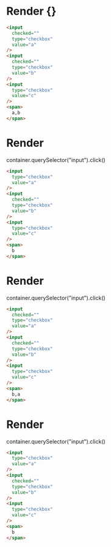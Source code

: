 # Render {}
```html
<input
  checked=""
  type="checkbox"
  value="a"
/>
<input
  checked=""
  type="checkbox"
  value="b"
/>
<input
  type="checkbox"
  value="c"
/>
<span>
  a,b
</span>
```


# Render 
container.querySelector("input").click()

```html
<input
  type="checkbox"
  value="a"
/>
<input
  checked=""
  type="checkbox"
  value="b"
/>
<input
  type="checkbox"
  value="c"
/>
<span>
  b
</span>
```


# Render 
container.querySelector("input").click()

```html
<input
  checked=""
  type="checkbox"
  value="a"
/>
<input
  checked=""
  type="checkbox"
  value="b"
/>
<input
  type="checkbox"
  value="c"
/>
<span>
  b,a
</span>
```


# Render 
container.querySelector("input").click()

```html
<input
  type="checkbox"
  value="a"
/>
<input
  checked=""
  type="checkbox"
  value="b"
/>
<input
  type="checkbox"
  value="c"
/>
<span>
  b
</span>
```